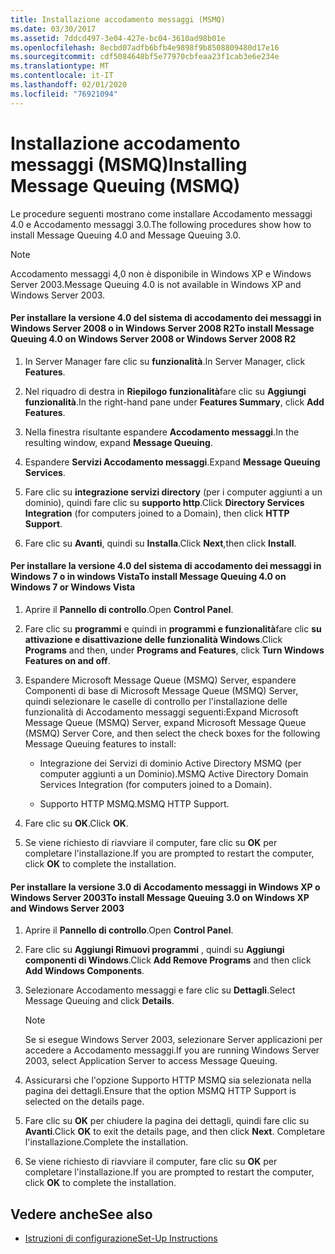 ```yaml
---
title: Installazione accodamento messaggi (MSMQ)
ms.date: 03/30/2017
ms.assetid: 7ddcd497-3e04-427e-bc04-3610ad98b01e
ms.openlocfilehash: 8ecbd07adfb6bfb4e9898f9b8508809480d17e16
ms.sourcegitcommit: cdf5084648bf5e77970cbfeaa23f1cab3e6e234e
ms.translationtype: MT
ms.contentlocale: it-IT
ms.lasthandoff: 02/01/2020
ms.locfileid: "76921094"
---
```

# <a name="installing-message-queuing-msmq"></a><span data-ttu-id="c6e20-102">Installazione accodamento messaggi (MSMQ)</span><span class="sxs-lookup"><span data-stu-id="c6e20-102">Installing Message Queuing (MSMQ)</span></span>
<span data-ttu-id="c6e20-103">Le procedure seguenti mostrano come installare Accodamento messaggi 4.0 e Accodamento messaggi 3.0.</span><span class="sxs-lookup"><span data-stu-id="c6e20-103">The following procedures show how to install Message Queuing 4.0 and Message Queuing 3.0.</span></span>  
  
> [!NOTE]
> <span data-ttu-id="c6e20-104">Accodamento messaggi 4,0 non è disponibile in Windows XP e Windows Server 2003.</span><span class="sxs-lookup"><span data-stu-id="c6e20-104">Message Queuing 4.0 is not available in Windows XP and Windows Server 2003.</span></span>  
  
#### <a name="to-install-message-queuing-40-on-windows-server-2008-or-windows-server-2008-r2"></a><span data-ttu-id="c6e20-105">Per installare la versione 4.0 del sistema di accodamento dei messaggi in Windows Server 2008 o in Windows Server 2008 R2</span><span class="sxs-lookup"><span data-stu-id="c6e20-105">To install Message Queuing 4.0 on Windows Server 2008 or Windows Server 2008 R2</span></span>  
  
1. <span data-ttu-id="c6e20-106">In Server Manager fare clic su **funzionalità**.</span><span class="sxs-lookup"><span data-stu-id="c6e20-106">In Server Manager, click **Features**.</span></span>  
  
2. <span data-ttu-id="c6e20-107">Nel riquadro di destra in **Riepilogo funzionalità**fare clic su **Aggiungi funzionalità**.</span><span class="sxs-lookup"><span data-stu-id="c6e20-107">In the right-hand pane under **Features Summary**, click **Add Features**.</span></span>  
  
3. <span data-ttu-id="c6e20-108">Nella finestra risultante espandere **Accodamento messaggi**.</span><span class="sxs-lookup"><span data-stu-id="c6e20-108">In the resulting window, expand **Message Queuing**.</span></span>  
  
4. <span data-ttu-id="c6e20-109">Espandere **Servizi Accodamento messaggi**.</span><span class="sxs-lookup"><span data-stu-id="c6e20-109">Expand **Message Queuing Services**.</span></span>  
  
5. <span data-ttu-id="c6e20-110">Fare clic su **integrazione servizi directory** (per i computer aggiunti a un dominio), quindi fare clic su **supporto http**.</span><span class="sxs-lookup"><span data-stu-id="c6e20-110">Click **Directory Services Integration** (for computers joined to a Domain), then click **HTTP Support**.</span></span>  
  
6. <span data-ttu-id="c6e20-111">Fare clic su **Avanti**, quindi su **Installa**.</span><span class="sxs-lookup"><span data-stu-id="c6e20-111">Click **Next**,then click **Install**.</span></span>  
  
#### <a name="to-install-message-queuing-40-on-windows-7-or-windows-vista"></a><span data-ttu-id="c6e20-112">Per installare la versione 4.0 del sistema di accodamento dei messaggi in Windows 7 o in windows Vista</span><span class="sxs-lookup"><span data-stu-id="c6e20-112">To install Message Queuing 4.0 on Windows 7 or Windows Vista</span></span>  
  
1. <span data-ttu-id="c6e20-113">Aprire il **Pannello di controllo**.</span><span class="sxs-lookup"><span data-stu-id="c6e20-113">Open **Control Panel**.</span></span>  
  
2. <span data-ttu-id="c6e20-114">Fare clic su **programmi** e quindi in **programmi e funzionalità**fare clic **su attivazione e disattivazione delle funzionalità Windows**.</span><span class="sxs-lookup"><span data-stu-id="c6e20-114">Click **Programs** and then, under **Programs and Features**, click **Turn Windows Features on and off**.</span></span>  
  
3. <span data-ttu-id="c6e20-115">Espandere Microsoft Message Queue (MSMQ) Server, espandere Componenti di base di Microsoft Message Queue (MSMQ) Server, quindi selezionare le caselle di controllo per l'installazione delle funzionalità di Accodamento messaggi seguenti:</span><span class="sxs-lookup"><span data-stu-id="c6e20-115">Expand Microsoft Message Queue (MSMQ) Server, expand Microsoft Message Queue (MSMQ) Server Core, and then select the check boxes for the following Message Queuing features to install:</span></span>  
  
    - <span data-ttu-id="c6e20-116">Integrazione dei Servizi di dominio Active Directory MSMQ (per computer aggiunti a un Dominio).</span><span class="sxs-lookup"><span data-stu-id="c6e20-116">MSMQ Active Directory Domain Services Integration (for computers joined to a Domain).</span></span>  
  
    - <span data-ttu-id="c6e20-117">Supporto HTTP MSMQ.</span><span class="sxs-lookup"><span data-stu-id="c6e20-117">MSMQ HTTP Support.</span></span>  
  
4. <span data-ttu-id="c6e20-118">Fare clic su **OK**.</span><span class="sxs-lookup"><span data-stu-id="c6e20-118">Click **OK**.</span></span>  
  
5. <span data-ttu-id="c6e20-119">Se viene richiesto di riavviare il computer, fare clic su **OK** per completare l'installazione.</span><span class="sxs-lookup"><span data-stu-id="c6e20-119">If you are prompted to restart the computer, click **OK** to complete the installation.</span></span>  
  
#### <a name="to-install-message-queuing-30-on-windows-xp-and-windows-server-2003"></a><span data-ttu-id="c6e20-120">Per installare la versione 3.0 di Accodamento messaggi in Windows XP o Windows Server 2003</span><span class="sxs-lookup"><span data-stu-id="c6e20-120">To install Message Queuing 3.0 on Windows XP and Windows Server 2003</span></span>  
  
1. <span data-ttu-id="c6e20-121">Aprire il **Pannello di controllo**.</span><span class="sxs-lookup"><span data-stu-id="c6e20-121">Open **Control Panel**.</span></span>  
  
2. <span data-ttu-id="c6e20-122">Fare clic su **Aggiungi Rimuovi programmi** , quindi su **Aggiungi componenti di Windows**.</span><span class="sxs-lookup"><span data-stu-id="c6e20-122">Click **Add Remove Programs** and then click **Add Windows Components**.</span></span>  
  
3. <span data-ttu-id="c6e20-123">Selezionare Accodamento messaggi e fare clic su **Dettagli**.</span><span class="sxs-lookup"><span data-stu-id="c6e20-123">Select Message Queuing and click **Details**.</span></span>  
  
    > [!NOTE]
    > <span data-ttu-id="c6e20-124">Se si esegue Windows Server 2003, selezionare Server applicazioni per accedere a Accodamento messaggi.</span><span class="sxs-lookup"><span data-stu-id="c6e20-124">If you are running Windows Server 2003, select Application Server to access Message Queuing.</span></span>  
  
4. <span data-ttu-id="c6e20-125">Assicurarsi che l'opzione Supporto HTTP MSMQ sia selezionata nella pagina dei dettagli.</span><span class="sxs-lookup"><span data-stu-id="c6e20-125">Ensure that the option MSMQ HTTP Support is selected on the details page.</span></span>  
  
5. <span data-ttu-id="c6e20-126">Fare clic su **OK** per chiudere la pagina dei dettagli, quindi fare clic su **Avanti**.</span><span class="sxs-lookup"><span data-stu-id="c6e20-126">Click **OK** to exit the details page, and then click **Next**.</span></span> <span data-ttu-id="c6e20-127">Completare l'installazione.</span><span class="sxs-lookup"><span data-stu-id="c6e20-127">Complete the installation.</span></span>  
  
6. <span data-ttu-id="c6e20-128">Se viene richiesto di riavviare il computer, fare clic su **OK** per completare l'installazione.</span><span class="sxs-lookup"><span data-stu-id="c6e20-128">If you are prompted to restart the computer, click **OK** to complete the installation.</span></span>  
  
## <a name="see-also"></a><span data-ttu-id="c6e20-129">Vedere anche</span><span class="sxs-lookup"><span data-stu-id="c6e20-129">See also</span></span>

- [<span data-ttu-id="c6e20-130">Istruzioni di configurazione</span><span class="sxs-lookup"><span data-stu-id="c6e20-130">Set-Up Instructions</span></span>](../../../../docs/framework/wcf/samples/set-up-instructions.md)

